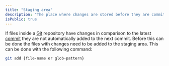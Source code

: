 ```yaml
---
title: "Staging area"
description: "The place where changes are stored before they are committed"
isPublic: true
---
```


If files inside a [Git](git) repository have changes in comparison to the
latest [commit](commit) they are not automatically added to the next commit.
Before this can be done the files with changes need to be added to the staging
area. This can be done with the following command:

```sh
git add {file-name or glob-pattern}
```
